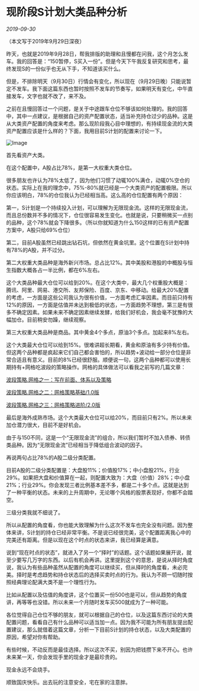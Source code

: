 # 现阶段S计划大类品种分析

 *2019-09-30*



（本文写于2019年9月29日深夜）



昨天，也就是2019年9月28日，帮我排版的助理和且慢都在问我，这个月怎么发车。我的回答是：“150暂停，S买入一份”。但是今天下午我反复研究和思考，最终发现S的一份似乎也无从下手，不知道该买什么。



但是，不排除明天（9月30日）行情会有变化，所以现在（9月29日晚）只能说暂定不发车。我下面这篇东西也暂时按照不发车的节奏写，如果明天有变化，中午直接发车，文字也就不改了，来不及。



之前在且慢回答过一个问题，是关于中途跟车仓位不够该如何处理的。我的回答中，其中一点建议，是根据自己的资产配置状态，适当补充持仓过少的品种。这是从大类资产配置的角度来考虑。那么现阶段我心目中理想的，有持续现金流的大类资产配置应该是什么样的？下面，我用目前S计划的配置来讨论一下。



![Image](https://mmbiz.qpic.cn/mmbiz_png/SEPick5M9xjPiap54LK6DLSJHEcJJhE7dlkrJnIXNKtY2IXHyfYczSaW5JbwWKVB8MfoiaMtZwqdcoJvokGYibT78A/640?wx_fmt=png&tp=webp&wxfrom=5&wx_lazy=1&wx_co=1)



首先看资产大类。



在这个配置中，A股占比78%，是第一大权重大类仓位。



很多朋友也许认为78%太低了，因为他们习惯了动辄100%满仓，动辄0%空仓的状态。实际上在我的理念中，75%-80%就已经是一个大类资产的配置极限。所以你应该明白，78%的仓位我认为已经相当高。这么高的仓位配置有两个原因：



第一，S计划是一个持续投入计划，可以理解为无限现金流。这样的无限现金流，而且总份数并不多的情况下，仓位很容易发生变化。也就是说，只要稍微买一点别的品种，这个78%就会下降很多。（所以你就知道为什么150这样的已有资产配置方案中，A股只给69%仓位）



第二，目前A股虽然已经跳出钻石坑，但依然在黄金坑里。这个位置在S计划中持有78%的A股，并不过分。



第二大权重大类品种是海外新兴市场。总占比12%。其中美股和港股的中概股与恒生指数大概各占一半比例，都在6%左右。



这个大类品种最大仓位可以给到20%。在这个大类中，最大几个权重股大概是：腾讯、阿里、网易、港交所、友邦保险、百度、京东、中移动。给最大20%配置的考虑，一方面是这些公司我认为很有价值，一方面考虑汇率因素。而目前只持有12%的原因，一方面是估值并未达到极低的状态，一方面趋势不理想，第三是有很多不确定因素。如果未来不确定因素继续发酵，给我们好机会，我会毫不犹豫的大幅加仓。目前稍安勿躁，继续观察。



第三大权重大类品种是商品。其中黄金4个多点，原油3个多点。加起来8%左右。



这个大类最大仓位可以给到15%。很难讲超长期看，黄金和原油有多少持有价值。但这两个品种都是疯起来它们自己都会害怕的，所以趋势+波动给一部分仓位是非常合适且有意义。目前的8%已经很舒服。顺便说一句，这两个品种都可以使用长期持有+网格吃波段的策略操作。网格的具体做法可以看我之前写的几篇文章：



[波段策略.网格之一：写在前面、体系以及策略](http://mp.weixin.qq.com/s?__biz=MzIwMTIzNDMwNA==&mid=2653409137&idx=1&sn=102ad8c1bf0fc5996652a6fb5ce25e1b&chksm=8d226d9eba55e4886fd2c73aab4c9c27cc117acfb1cc426aa4af0e59a0ea16feac3f9708589d&scene=21#wechat_redirect)



[波段策略.网格之二：网格策略基础/1.0版](http://mp.weixin.qq.com/s?__biz=MzIwMTIzNDMwNA==&mid=2653409144&idx=1&sn=1df1af38ae67d645252a375f65b8c36b&chksm=8d226d97ba55e4815fec8c84281e84cbcc514ec3f6227109b81008059da44f344812ed5bc93a&scene=21#wechat_redirect)



[波段策略.网格之三：网格策略进阶/2.0版](http://mp.weixin.qq.com/s?__biz=MzIwMTIzNDMwNA==&mid=2653409191&idx=1&sn=5c305c5cf5237e8d2c8d8f7bf0320654&chksm=8d226d48ba55e45e96029083b5656d0c494a10c9c39cff79032ec0667157f36165d47be65957&scene=21#wechat_redirect)



最后是海外成熟市场。这个大类最大仓位可以给20%，而目前只有2%。所以未来加仓潜力很大，目前不是好机会。



由于与150不同，这是一个“无限现金流”的组合，所以我们暂时不加入债券、转债类品种。因为“无限现金流”已经相当于降低组合波动的因子。



再说两句占比78%的A股二级分类配置。



目前A股的二级分类配置是：大盘股11%；价值股17%；中小盘股21%，行业29%。如果把大盘和价值算在一起，则配置大致为：大盘（价值）28%；中小盘21%；行业29%。你会发现三者比例基本差不多，都是二十多个点。这就是达到了一种平衡的状态。未来的上升周期中，无论哪个风格的股票表现好，你都不会踏空。



三级分类我就不细说了。



所以从配置的角度看，你也能大致理解为什么这次不发车也完全没有问题。因为整体来讲，S计划的持仓已经非常平衡。不是说已经很完美，这个配置距离我心中的完美还有距离。但是以现在这个时点的状态来讲，我已经算是满意。



说到“现在时点的状态”，就进入了另一个“择时”的话题。这个话题如果展开说，就至少要写几万字的东西。以后有机会再讲。这里提到这个的意思，是说从择时角度说，我认为有些品种虽然从配置的角度可以继续买，但从择时的角度看，未必完美。择时是考虑趋势和持仓状态后的选择买卖时点的行为。我认为不顾一切随时按照经典理论配满大类不是一个理性行为。



比如从配置以及估值的角度讲，这个位置买一份500也是可以，但从趋势的角度讲，再等等也没错。所以未来一个月随时发车买500就成为了一种可能。



各位觉得自己仓位不够的朋友，就可以根据自己的仓位，以及这篇东西讨论的大类配置问题，看看自己有什么品种可以适当加一点。因为我不可能为所有朋友提出配置建议，那么就借着这篇文章，分析一下目前S计划的持仓状态，以及大类配置的原因，希望对你有帮助。



有些时候，不动反而是最佳选择。所以这次不买，别因为把钱攒下来不开心。也许未来某一天，你会发现手里的现金才是最珍贵的。



现金永远不会烧手。





顺致国庆快乐。出去玩的注意安全，宅在家的注意胖。